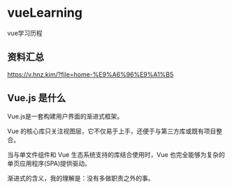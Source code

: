 # vueLearning
vue学习历程

## 资料汇总
https://v.hnz.kim/?file=home-%E9%A6%96%E9%A1%B5

## Vue.js 是什么

Vue.js是一套构建用户界面的渐进式框架。

Vue 的核心库只关注视图层，它不仅易于上手，还便于与第三方库或既有项目整合。

当与单文件组件和 Vue 生态系统支持的库结合使用时，Vue 也完全能够为复杂的单页应用程序(SPA)提供驱动。

渐进式的含义，我的理解是：没有多做职责之外的事。
